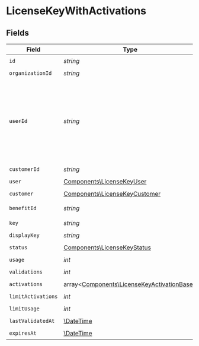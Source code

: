 # LicenseKeyWithActivations


## Fields

| Field                                                                                                                   | Type                                                                                                                    | Required                                                                                                                | Description                                                                                                             |
| ----------------------------------------------------------------------------------------------------------------------- | ----------------------------------------------------------------------------------------------------------------------- | ----------------------------------------------------------------------------------------------------------------------- | ----------------------------------------------------------------------------------------------------------------------- |
| `id`                                                                                                                    | *string*                                                                                                                | :heavy_check_mark:                                                                                                      | N/A                                                                                                                     |
| `organizationId`                                                                                                        | *string*                                                                                                                | :heavy_check_mark:                                                                                                      | N/A                                                                                                                     |
| ~~`userId`~~                                                                                                            | *string*                                                                                                                | :heavy_check_mark:                                                                                                      | : warning: ** DEPRECATED **: This will be removed in a future release, please migrate away from it as soon as possible. |
| `customerId`                                                                                                            | *string*                                                                                                                | :heavy_check_mark:                                                                                                      | N/A                                                                                                                     |
| `user`                                                                                                                  | [Components\LicenseKeyUser](../../Models/Components/LicenseKeyUser.md)                                                  | :heavy_check_mark:                                                                                                      | N/A                                                                                                                     |
| `customer`                                                                                                              | [Components\LicenseKeyCustomer](../../Models/Components/LicenseKeyCustomer.md)                                          | :heavy_check_mark:                                                                                                      | N/A                                                                                                                     |
| `benefitId`                                                                                                             | *string*                                                                                                                | :heavy_check_mark:                                                                                                      | The benefit ID.                                                                                                         |
| `key`                                                                                                                   | *string*                                                                                                                | :heavy_check_mark:                                                                                                      | N/A                                                                                                                     |
| `displayKey`                                                                                                            | *string*                                                                                                                | :heavy_check_mark:                                                                                                      | N/A                                                                                                                     |
| `status`                                                                                                                | [Components\LicenseKeyStatus](../../Models/Components/LicenseKeyStatus.md)                                              | :heavy_check_mark:                                                                                                      | N/A                                                                                                                     |
| `usage`                                                                                                                 | *int*                                                                                                                   | :heavy_check_mark:                                                                                                      | N/A                                                                                                                     |
| `validations`                                                                                                           | *int*                                                                                                                   | :heavy_check_mark:                                                                                                      | N/A                                                                                                                     |
| `activations`                                                                                                           | array<[Components\LicenseKeyActivationBase](../../Models/Components/LicenseKeyActivationBase.md)>                       | :heavy_check_mark:                                                                                                      | N/A                                                                                                                     |
| `limitActivations`                                                                                                      | *int*                                                                                                                   | :heavy_check_mark:                                                                                                      | N/A                                                                                                                     |
| `limitUsage`                                                                                                            | *int*                                                                                                                   | :heavy_check_mark:                                                                                                      | N/A                                                                                                                     |
| `lastValidatedAt`                                                                                                       | [\DateTime](https://www.php.net/manual/en/class.datetime.php)                                                           | :heavy_check_mark:                                                                                                      | N/A                                                                                                                     |
| `expiresAt`                                                                                                             | [\DateTime](https://www.php.net/manual/en/class.datetime.php)                                                           | :heavy_check_mark:                                                                                                      | N/A                                                                                                                     |